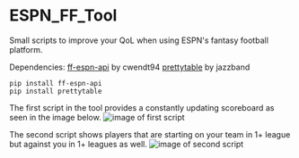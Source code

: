 # ESPN_FF_Tool
 Small scripts to improve your QoL when using ESPN's fantasy football platform.

Dependencies:
  [ff-espn-api](https://github.com/cwendt94/ff-espn-api) by cwendt94
  [prettytable](https://github.com/jazzband/prettytable) by jazzband

```
pip install ff-espn-api
pip install prettytable
```  

The first script in the tool provides a constantly updating scoreboard as seen in the image below.
![image of first script](https://i.imgur.com/WBPZ9Zu.png)

The second script shows players that are starting on your team in 1+ league but against you in 1+ leagues as well.
![image of second script](https://i.imgur.com/8Czq7aU.png)
